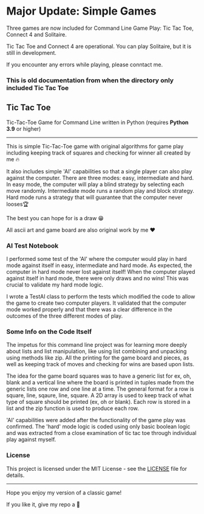# Major Update: Simple Games

Three games are now included for Command Line Game Play: Tic Tac Toe, Connect 4 and Solitaire.

Tic Tac Toe and Connect 4 are operational. You can play Solitaire, but it is still in development.

If you encounter any errors while playing, please conntact me.

### This is old documentation from when the directory only included Tic Tac Toe

## Tic Tac Toe
Tic-Tac-Toe Game for Command Line written in Python (requires **Python 3.9** or higher)
***
This is simple Tic-Tac-Toe game with original algorithms for game play including keeping track of squares and checking for winner all created by me 🔥

It also includes simple 'AI' capabilities so that a single player can also play against the computer. There are three modes: easy, intermediate and hard. In easy mode, the computer will play a blind strategy by selecting each move randomly. Intermediate mode runs a random play and block strategy. Hard mode runs a strategy that will guarantee that the computer never looses🏆  

The best you can hope for is a draw 😁

All ascii art and game board are also original work by me ❤️

### AI Test Notebook

I performed some test of the 'AI' where the computer would play in hard mode against itself in easy, intermediate and hard mode. As expected, the computer in hard mode never lost against itself! When the computer played against itself in hard mode, there were only draws and no wins! This was crucial to validate my hard mode logic.

I wrote a TestAI class to perform the tests which modified the code to allow the game to create two computer players. It validated that the computer mode worked properly and that there was a clear difference in the outcomes of the three different modes of play.

### Some Info on the Code Itself

The impetus for this command line project was for learning more deeply about lists and list manipulation, like using list combining and unpacking using methods like zip. All the printing for the game board and pieces, as well as keeping track of moves and checking for wins are based upon lists.

The idea for the game board squares was to have a generic list for ex, oh, blank and  a vertical line where the board is printed in tuples made from 
the generic lists one row and one line at a time. The general format for a row is square, line, sqaure, line, square. A 2D array is used to keep track 
of what type of square should be printed (ex, oh or blank). Each row is stored in a list and the zip function is used to produce each row. 

'AI' capabilities were added after the functionality of the game play was confirmed. The 'hard' mode logic is coded using only basic boolean logic and was extracted from a close examination of tic tac toe through individual play against myself.

### License

This project is licensed under the MIT License - see the [LICENSE](./LICENSE) file for details.

***

Hope you enjoy my version of a classic game!

If you like it, give my repo a 🌟

